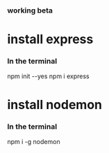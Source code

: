 ### working beta

# install express
### In the terminal
npm init --yes
npm i express

# install nodemon
### In the terminal
npm i -g nodemon
